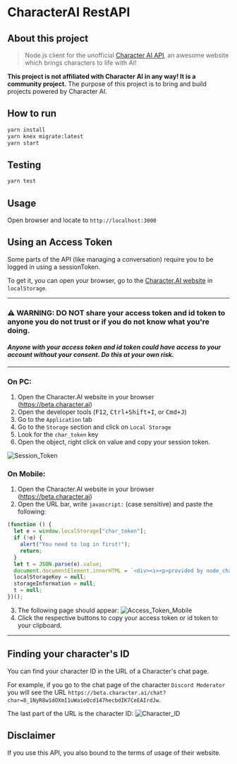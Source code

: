 # CharacterAI RestAPI

## About this project

> Node.js client for the unofficial [Character AI API](https://character.ai/), an awesome website which brings characters to life with AI!

**This project is not affiliated with Character AI in any way! It is a community project.**
The purpose of this project is to bring and build projects powered by Character AI.

## How to run

```bash
yarn install
yarn knex migrate:latest
yarn start
```

## Testing

```bash
yarn test
```

## Usage

Open browser and locate to `http://localhost:3000`

## Using an Access Token

Some parts of the API (like managing a conversation) require you to be logged in using a sessionToken.

To get it, you can open your browser, go to the [Character.AI website](https://character.ai) in `localStorage`.

---

### ⚠️ WARNING: DO NOT share your access token and id token to anyone you do not trust or if you do not know what you're doing.

#### _Anyone with your access token and id token could have access to your account without your consent. Do this at your own risk._

---

### On PC:

1. Open the Character.AI website in your browser (https://beta.character.ai)
2. Open the developer tools (<kbd>F12</kbd>, <kbd>Ctrl+Shift+I</kbd>, or <kbd>Cmd+J</kbd>)
3. Go to the `Application` tab
4. Go to the `Storage` section and click on `Local Storage`
5. Look for the `char_token` key
6. Open the object, right click on value and copy your session token.

![Session_Token](https://github.com/realcoloride/node_characterai/assets/108619637/1d46db04-0744-42d2-a6d7-35152b967a82)

### On Mobile:

1. Open the Character.AI website in your browser (https://beta.character.ai)
2. Open the URL bar, write `javascript:` (case sensitive) and paste the following:

```javascript
(function () {
  let e = window.localStorage["char_token"];
  if (!e) {
    alert("You need to log in first!");
    return;
  }
  let t = JSON.parse(e).value;
  document.documentElement.innerHTML = `<div><i><p>provided by node_characterai - <a href="https://github.com/realcoloride/node_characterai?tab=readme-ov-file#using-an-access-token">click here for more information</a></p></i><p>Here is your session token:</p><input value="${t}" readonly><p><strong>Do not share this with anyone unless you know what you are doing! Those are your personal session token. If stolen or requested by someone you don't trust, they could access your account without your consent; if so, please close the page immediately.</strong></p><button id="copy" onclick="navigator.clipboard.writeText('${t}'); alert('Copied to clipboard!')">Copy session token to clipboard</button><button onclick="window.location.reload();">Refresh the page</button></div>`;
  localStorageKey = null;
  storageInformation = null;
  t = null;
})();
```

3. The following page should appear:
   ![Access_Token_Mobile](https://github.com/realcoloride/node_characterai/assets/108619637/516722db-a90f-4dd0-987e-fda01e68ac09)
4. Click the respective buttons to copy your access token or id token to your clipboard.

---

## Finding your character's ID

You can find your character ID in the URL of a Character's chat page.

For example, if you go to the chat page of the character `Discord Moderator` you will see the URL `https://beta.character.ai/chat?char=8_1NyR8w1dOXmI1uWaieQcd147hecbdIK7CeEAIrdJw`.

The last part of the URL is the character ID:
![Character_ID](https://i.imgur.com/nd86fN4.png)

## Disclaimer

If you use this API, you also bound to the terms of usage of their website.
